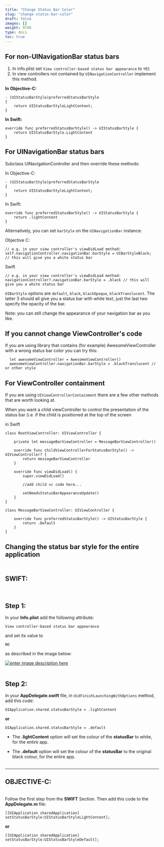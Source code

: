 ```yaml
---
title: "Change Status Bar Color"
slug: "change-status-bar-color"
draft: false
images: []
weight: 9746
type: docs
toc: true
---
```


## For non-UINavigationBar status bars
1. In info.plist set `View controller-based status bar appearance` to `YES`
2. In view controllers not contained by `UINavigationController` implement this method.

**In Objective-C:**

    - (UIStatusBarStyle)preferredStatusBarStyle
    { 
        return UIStatusBarStyleLightContent; 
    }

**In Swift:**

    override func preferredStatusBarStyle() -> UIStatusBarStyle {
        return UIStatusBarStyle.LightContent
    }

## For UINavigationBar status bars
Subclass UINavigationController and then override these methods:

In Objective-C:

    - (UIStatusBarStyle)preferredStatusBarStyle
    { 
        return UIStatusBarStyleLightContent; 
    }

In Swift:

    override func preferredStatusBarStyle() -> UIStatusBarStyle {
        return .lightContent
    }


Alternatively, you can set `barStyle` on the `UINavigationBar` instance:

Objective C:
   
    // e.g. in your view controller's viewDidLoad method:
    self.navigationController.navigationBar.barStyle = UIBarStyleBlack;  // this will give you a white status bar

Swift

    // e.g. in your view controller's viewDidLoad method:
    navigationController?.navigationBar.barStyle = .black // this will give you a white status bar

`UIBarStyle` options are `default`, `black`, `blackOpaque`, `blackTranslucent`. The latter 3 should all give you a status bar with white text, just the last two specify the opacity of the bar.

Note: you can still change the appearance of your navigation bar as you like.

## If you cannot change ViewController's code
If you are using library that contains (for example) AwesomeViewController with a wrong status bar color you can try this:

      let awesomeViewController = AwesomeViewController()
      awesomeViewController.navigationBar.barStyle = .blackTranslucent // or other style


## For ViewController containment
If you are using `UIViewControllerContainment` there are a few other methods that are worth looking at.

When you want a child viewController to control the presentation of the status bar (i.e. if the child is positioned at the top of the screen

in Swift

    class RootViewController: UIViewController {

        private let messageBarViewController = MessageBarViewController()        

        override func childViewControllerForStatusBarStyle() -> UIViewController? {
            return messageBarViewController
        }

        override func viewDidLoad() {
            super.viewDidLoad()
            
            //add child vc code here...

            setNeedsStatusBarAppearanceUpdate()
        }
    }
    
    class MessageBarViewController: UIViewController {
        
        override func preferredStatusBarStyle() -> UIStatusBarStyle {
            return .Default 
        }
    }

  

## Changing the status bar style for the entire application
<br>**SWIFT:**
-----
<br>

Step 1:
---

In your **Info.plist** add the following attribute:

    View controller-based status bar appearance

and set its value to

    NO

as described in the image below: 

[![enter image description here][1]][1]<br><br>

Step 2:
--

In your **AppDelegate.swift** file, in `didFinishLaunchingWithOptions` method, add this code:

    UIApplication.shared.statusBarStyle = .lightContent

**or**

    UIApplication.shared.statusBarStyle = .default

 - The **.lightContent** option will set the colour of the **statusBar**
   to white, for the entire app.
   
 - The **.default** option will set the colour of the **statusBar** to
   the original black colour, for the entire app.<br><br>


----------


**OBJECTIVE-C:**
-----

<br> Follow the first step from the **SWIFT** Section. 
Then add this code to the **AppDelegate.m** file:

    [[UIApplication sharedApplication] setStatusBarStyle:UIStatusBarStyleLightContent];

**or**

    [[UIApplication sharedApplication] setStatusBarStyle:UIStatusBarStyleDefault];

  [1]: https://i.stack.imgur.com/4EF5C.png

